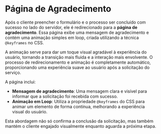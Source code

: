 # Página de Agradecimento

Após o cliente preencher o formulário e o processo ser concluído com sucesso no lado do servidor, ele é redirecionado para a **página de agradecimento**. Essa página exibe uma mensagem de agradecimento e contém uma animação simples em loop, criada utilizando a técnica `@keyframes` no CSS.

A animação serve para dar um toque visual agradável à experiência do usuário, tornando a transição mais fluida e a interação mais envolvente. O processo de redirecionamento e animação é completamente automático, proporcionando uma experiência suave ao usuário após a solicitação do serviço.

A página inclui:

- **Mensagem de agradecimento**: Uma mensagem clara e visível para informar que a solicitação foi recebida com sucesso.
- **Animação em Loop**: Utiliza a propriedade `@keyframes` do CSS para animar um elemento de forma contínua, melhorando a experiência visual do usuário.

Esta abordagem não só confirma a conclusão da solicitação, mas também mantém o cliente engajado visualmente enquanto aguarda a próxima etapa.
